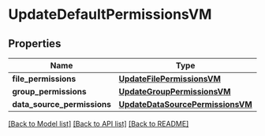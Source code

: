 # UpdateDefaultPermissionsVM


## Properties
Name | Type | Description | Notes
------------ | ------------- | ------------- | -------------
**file_permissions** | [**UpdateFilePermissionsVM**](UpdateFilePermissionsVM.md) |  | [optional] 
**group_permissions** | [**UpdateGroupPermissionsVM**](UpdateGroupPermissionsVM.md) |  | [optional] 
**data_source_permissions** | [**UpdateDataSourcePermissionsVM**](UpdateDataSourcePermissionsVM.md) |  | [optional] 

[[Back to Model list]](../README.md#documentation-for-models) [[Back to API list]](../README.md#documentation-for-api-endpoints) [[Back to README]](../README.md)


